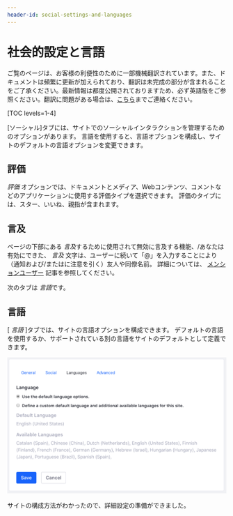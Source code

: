 ```yaml
---
header-id: social-settings-and-languages
---
```


# 社会的設定と言語

<p class="alert alert-info"><span class="wysiwyg-color-blue120">ご覧のページは、お客様の利便性のために一部機械翻訳されています。また、ドキュメントは頻繁に更新が加えられており、翻訳は未完成の部分が含まれることをご了承ください。最新情報は都度公開されておりますため、必ず英語版をご参照ください。翻訳に問題がある場合は、<a href="mailto:support-content-jp@liferay.com">こちら</a>までご連絡ください。</span></p>

[TOC levels=1-4]

[ソーシャル]タブには、サイトでのソーシャルインタラクションを管理するためのオプションがあります。 言語を使用すると、言語オプションを構成し、サイトのデフォルトの言語オプションを変更できます。

## 評価

*評価* オプションでは、ドキュメントとメディア、Webコンテンツ、コメントなどのアプリケーションに使用する評価タイプを選択できます。 評価のタイプには、スター、いいね、親指が含まれます。

## 言及

ページの下部にある *言及*するために使用されて無効に言及する機能、/あなたは有効にできた、 *言及* 文字は、ユーザーに続いて「@」を入力することにより（通知および/またはに注意を引く）友人や同僚名前。 詳細については、 [メンションユーザー](/docs/7-1/user/-/knowledge_base/u/mentioning-users) 記事を参照してください。

次のタブは *言語*です。

## 言語

[ *言語* ]タブでは、サイトの言語オプションを構成できます。 デフォルトの言語を使用するか、サポートされている別の言語をサイトのデフォルトとして定義できます。

![図1：サイトにGoogleアナリティクスを設定するのは非常に簡単です。GoogleアナリティクスにサインアップしてIDを受け取り、それをGoogleアナリティクスIDフィールドに入力します。](../../../../images/site-language.png)

サイトの構成方法がわかったので、詳細設定の準備ができました。
